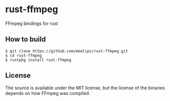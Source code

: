 rust-ffmpeg
===========

FFmpeg bindings for rust

## How to build

```
$ git clone https://github.com/mewlips/rust-ffmpeg.git
$ cd rust-ffmpeg
$ rustpkg install rust-ffmpeg
```

## License

The source is available under the MIT license, but the license of the binaries depends on how FFmpeg was compiled.
